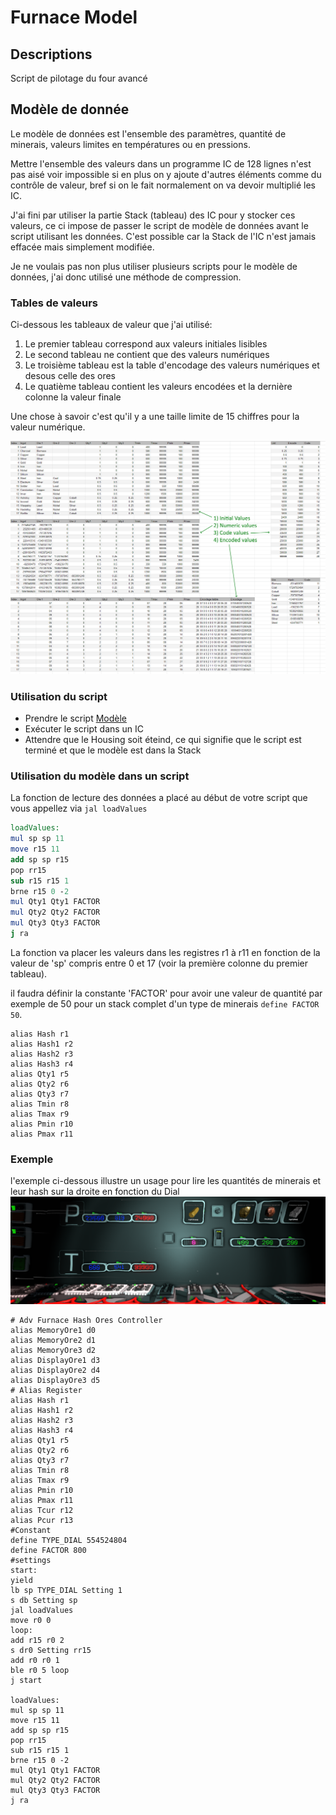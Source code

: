 # Furnace Model

## Descriptions

Script de pilotage du four avancé

## Modèle de donnée

Le modèle de données est l'ensemble des paramètres, quantité de minerais, valeurs limites en températures ou en pressions.

Mettre l'ensemble des valeurs dans un programme IC de 128 lignes n'est pas aisé voir impossible si en plus on y ajoute d'autres éléments comme du contrôle de valeur,
bref si on le fait normalement on va devoir multiplié les IC.

J'ai fini par utiliser la partie Stack (tableau) des IC pour y stocker ces valeurs,
ce ci impose de passer le script de modèle de données avant le script utilisant les données.
C'est possible car la Stack de l'IC n'est jamais effacée mais simplement modifiée.

Je ne voulais pas non plus utiliser plusieurs scripts pour le modèle de données, j'ai donc utilisé une méthode de compression.

### Tables de valeurs
Ci-dessous les tableaux de valeur que j'ai utilisé:
1. Le premier tableau correspond aux valeurs initiales lisibles
2. Le second tableau ne contient que des valeurs numériques
3. Le troisième tableau est la table d'encodage des valeurs numériques et desous celle des ores
4. Le quatième tableau contient les valeurs encodées et la dernière colonne la valeur finale

Une chose à savoir c'est qu'il y a une taille limite de 15 chiffres pour la valeur numérique.

![Tables du modèle](/Furnace/Furnace_model.png)

### Utilisation du script

* Prendre le script [Modèle](/Furnace/Furnace_model.ic10)
* Exécuter le script dans un IC
* Attendre que le Housing soit éteind, ce qui signifie que le script est terminé et que le modèle est dans la Stack

### Utilisation du modèle dans un script

La fonction de lecture des données a placé au début de votre script que vous appellez via `jal loadValues`
```mips
loadValues:
mul sp sp 11
move r15 11
add sp sp r15
pop rr15
sub r15 r15 1
brne r15 0 -2
mul Qty1 Qty1 FACTOR
mul Qty2 Qty2 FACTOR
mul Qty3 Qty3 FACTOR
j ra
```
La fonction va placer les valeurs dans les registres r1 à r11 en fonction de la valeur de 'sp' compris entre 0 et 17 (voir la première colonne du premier tableau).

il faudra définir la constante 'FACTOR' pour avoir une valeur de quantité par exemple de 50 pour un stack complet d'un type de minerais `define FACTOR 50`.
```
alias Hash r1
alias Hash1 r2
alias Hash2 r3
alias Hash3 r4
alias Qty1 r5
alias Qty2 r6
alias Qty3 r7
alias Tmin r8
alias Tmax r9
alias Pmin r10
alias Pmax r11
```
### Exemple
l'exemple ci-dessous illustre un usage pour lire les quantités de minerais et leur hash sur la droite en fonction du Dial
![Tables du modèle](/Furnace/Furnace_dashboard.png)

```
# Adv Furnace Hash Ores Controller
alias MemoryOre1 d0
alias MemoryOre2 d1
alias MemoryOre3 d2
alias DisplayOre1 d3
alias DisplayOre2 d4
alias DisplayOre3 d5
# Alias Register
alias Hash r1
alias Hash1 r2
alias Hash2 r3
alias Hash3 r4
alias Qty1 r5
alias Qty2 r6
alias Qty3 r7
alias Tmin r8
alias Tmax r9
alias Pmin r10
alias Pmax r11
alias Tcur r12
alias Pcur r13
#Constant
define TYPE_DIAL 554524804
define FACTOR 800
#settings
start:
yield
lb sp TYPE_DIAL Setting 1
s db Setting sp
jal loadValues
move r0 0
loop:
add r15 r0 2
s dr0 Setting rr15
add r0 r0 1
ble r0 5 loop
j start

loadValues:
mul sp sp 11
move r15 11
add sp sp r15
pop rr15
sub r15 r15 1
brne r15 0 -2
mul Qty1 Qty1 FACTOR
mul Qty2 Qty2 FACTOR
mul Qty3 Qty3 FACTOR
j ra
```
